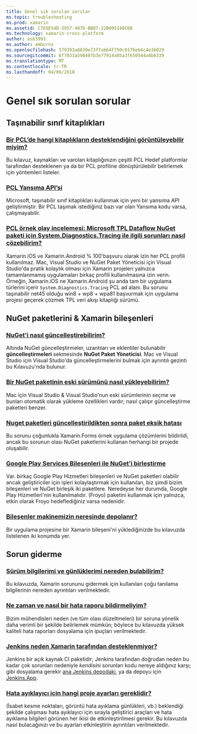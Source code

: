 ```yaml
---
title: Genel sık sorulan sorular
ms.topic: troubleshooting
ms.prod: xamarin
ms.assetid: C7E6E54D-3957-407D-BB87-22B095148C6B
ms.technology: xamarin-cross-platform
author: asb3993
ms.author: amburns
ms.openlocfilehash: 579393a8830e73f7ab64f750c0176eb4c4e36029
ms.sourcegitcommit: 6f7033a598407b3e77914a85a3f650544a4b6339
ms.translationtype: MT
ms.contentlocale: tr-TR
ms.lasthandoff: 04/06/2018
---
```

# <a name="general-frequently-asked-questions"></a>Genel sık sorulan sorular

## <a name="portable-class-libraries"></a>Taşınabilir sınıf kitaplıkları
### <a name="how-can-i-view-what-libraries-are-supported-in-a-pclpcl-support-librariesmd"></a>[Bir PCL’de hangi kitaplıkların desteklendiğini görüntüleyebilir miyim?](pcl-support-libraries.md)
Bu kılavuz, kaynakları ve varolan kitaplığınızın çeşitli PCL Hedef platformlar tarafından desteklenen ya da bir PCL profiline dönüştürülebilir belirlemek için yöntemleri listeler.

### <a name="pcl-reflection-apipcl-reflectionmd"></a>[PCL Yansıma API’si](pcl-reflection.md)
Microsoft, taşınabilir sınıf kitaplıkları kullanmak için yeni bir yansıma API geliştirmiştir. Bir PCL taşımak istediğiniz bazı var olan Yansıma kodu varsa, çalışmayabilir.

### <a name="pcl-case-study-how-can-i-resolve-problems-related-to-systemdiagnosticstracing-for-the-microsoft-tpl-dataflow-nuget-packagepcl-case-studymd"></a>[PCL örnek olay incelemesi: Microsoft TPL Dataflow NuGet paketi için System.Diagnostics.Tracing ile ilgili sorunları nasıl çözebilirim?](pcl-case-study.md)
Xamarin.iOS ve Xamarin.Android % 100'başvuru olarak izin her PCL profili kullanılmaz. Mac, Visual Studio ve NuGet Paket Yöneticisi için Visual Studio'da pratik kolaylık olması için Xamarin projeleri yalnızca tamamlanmamış uygulamaları birkaç profili kullanılmasına izin verin. Örneğin, Xamarin.iOS ne Xamarin.Android şu anda tam bir uygulama türlerini içerir `System.Diagnostics.Tracing` PCL ad alanı. Bu sorunu taşınabilir net45 olduğu win8 + wp8 + wpa81 başvurmak için uygulama projesi geçerek çözmek TPL veri akışı kitaplığı sürümü.

## <a name="nuget-packages--xamarin-components"></a>NuGet paketlerini & Xamarin bileşenleri
### <a name="how-can-i-update-nugetnuget-updatemd"></a>[NuGet’i nasıl güncelleştirebilirim?](nuget-update.md)
Altında NuGet güncelleştirmeler, uzantıları ve eklentiler bulunabilir **güncelleştirmeleri** sekmesinde **NuGet Paket Yöneticisi**. Mac ve Visual Studio için Visual Studio'da güncelleştirmelerini bulmak için ayrıntılı gezinti bu Kılavuzu'nda bulunur.

### <a name="how-do-i-downgrade-a-nuget-packagenuget-package-downgrademd"></a>[Bir NuGet paketinin eski sürümünü nasıl yükleyebilirim?](nuget-package-downgrade.md)
Mac için Visual Studio & Visual Studio'nun eski sürümlerinin seçme ve bunları otomatik olarak yükleme özellikleri vardır; nasıl çalışır güncelleştirme paketleri benzer.

### <a name="missing-packages-error-after-updating-nuget-packagesnuget-packages-missingmd"></a>[Nuget paketleri güncelleştirildikten sonra paket eksik hatası](nuget-packages-missing.md)
Bu sorunu çoğunlukla Xamarin.Forms örnek uygulama çözümlerini bildirildi, ancak bu sorunun olası NuGet paketlerini kullanan herhangi bir projede oluşabilir.

### <a name="unifying-google-play-services-components-and-nugetgps-components-nugetmd"></a>[Google Play Services Bileşenleri ile NuGet’i birleştirme](gps-components-nuget.md)
Var. birkaç Google Play Hizmetleri bileşenleri ve NuGet paketleri olabilir ancak geliştiriciler için işleri kolaylaştırmak için kullanılan, biz şimdi bizim bileşenleri ve NuGet birleşik iki paketlere. Neredeyse her durumda, Google Play Hizmetleri'nin kullanılmalıdır. (Froyo) paketini kullanmak için yalnızca, etkin olarak Froyo hedeflediğiniz varsa nedenidir.

### <a name="where-are-the-components-stored-on-my-machinecomponent-storagemd"></a>[Bileşenler makinemizin neresinde depolanır?](component-storage.md)
Bir uygulama projesine bir Xamarin bileşeni'ni yüklediğinizde bu kılavuzda listelenen iki konumda yer.


## <a name="troubleshooting"></a>Sorun giderme
### <a name="where-can-i-find-my-version-information-and-logsversion-logsmd"></a>[Sürüm bilgilerimi ve günlüklerimi nereden bulabilirim?](version-logs.md)
Bu kılavuzda, Xamarin sorununu gidermek için kullanılan çoğu tanılama bilgilerinin nereden ayrıntıları verilmektedir.

### <a name="when-and-how-should-i-file-a-bug-reporthowto-file-bugmd"></a>[Ne zaman ve nasıl bir hata raporu bildirmeliyim?](howto-file-bug.md)
Bizim mühendisleri neden (ve tüm olası düzeltmeleri) bir soruna yönelik daha verimli bir şekilde belirlemek mümkün; böylece bu kılavuzda yüksek kaliteli hata raporları dosyalama için ipuçları verilmektedir.

### <a name="why-isnt-jenkins-supported-by-xamarinxamarin-jenkinsmd"></a>[Jenkins neden Xamarin tarafından desteklenmiyor?](xamarin-jenkins.md)
Jenkins bir açık kaynak CI paketidir; Jenkins tarafından doğrudan neden bu kadar çok sorunları nedeniyle *kendisini* sorunları kodu nereye aldığınız karşı; gibi dosyalama gerekir [ana Jenkins depodaki](https://github.com/jenkinsci/jenkins), ya da depoyu için [ Jenkins.App](https://github.com/stisti/jenkins-app).

### <a name="what-project-settings-are-required-for-the-debuggerdebugger-settingsmd"></a>[Hata ayıklayıcı için hangi proje ayarları gereklidir?](debugger-settings.md)
(İsabet kesme noktaları, görüntü hata ayıklama günlükleri, vb.) beklendiği şekilde çalışması hata ayıklayıcı için sırayla geliştirici araçları ve hata ayıklama bilgileri görünen her ikisi de etkinleştirilmesi gerekir. Bu kılavuzda nasıl bulacağınızı ve bu ayarları etkinleştirin ayrıntıları verilmektedir.

